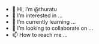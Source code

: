 - 👋 Hi, I’m @thuratu
- 👀 I’m interested in ...
- 🌱 I’m currently learning ...
- 💞️ I’m looking to collaborate on ...
- 📫 How to reach me ...

<!---
thuratu/thuratu is a ✨ special ✨ repository because its `README.md` (this file) appears on your GitHub profile.
You can click the Preview link to take a look at your changes.
--->

